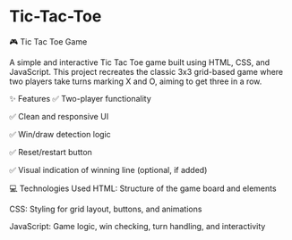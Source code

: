 # Tic-Tac-Toe

🎮 Tic Tac Toe Game

A simple and interactive Tic Tac Toe game built using HTML, CSS, and JavaScript. This project recreates the classic 3x3 grid-based game where two players take turns marking X and O, aiming to get three in a row.

✨ Features
✅ Two-player functionality

✅ Clean and responsive UI

✅ Win/draw detection logic

✅ Reset/restart button

✅ Visual indication of winning line (optional, if added)

💻 Technologies Used
HTML: Structure of the game board and elements

CSS: Styling for grid layout, buttons, and animations

JavaScript: Game logic, win checking, turn handling, and interactivity

